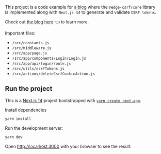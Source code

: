 This project is a code example for [a blog](https://dev.to/) where the `@edge-csrf/core` library is implemented along with `Next.js 14` to generate and validate `CSRF tokens`.

Check out [the blog here](https://dev.to/) 👈 to learn more.

Important files:

- `/src/constants.js`
- `/src/middleware.js`
- `/src/app/page.js`
- `/src/app/components/Login/Login.js`
- `/src/app/api/login/route.js`
- `/src/utils/csrfTokens.js`
- `/src/actions/deleteCsrfCookieAction.js`

## Run the project

This is a [Next.js 14](https://nextjs.org/) project bootstrapped with [`yarn create next-app`](https://github.com/vercel/next.js/tree/canary/packages/create-next-app).

Install dependencies

```bash
yarn install
```

Run the development server:

```bash
yarn dev
```

Open [http://localhost:3000](http://localhost:3000) with your browser to see the result.
